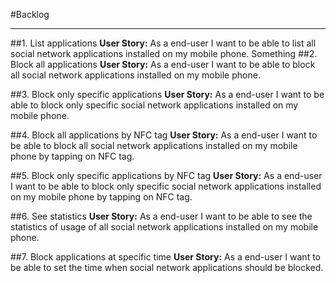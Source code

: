 #Backlog

---------

##1. List applications
**User Story:** 
As a end-user I want to be able to list all social network applications installed on my mobile phone.
Something
##2. Block all applications
**User Story:** 
As a end-user I want to be able to block all social network applications installed on my mobile phone.

##3. Block only specific applications
**User Story:** 
As a end-user I want to be able to block only specific social network applications installed on my mobile phone.

##4. Block all applications by NFC tag
**User Story:** 
As a end-user I want to be able to block all social network applications installed on my mobile phone by tapping on NFC tag.

##5. Block only specific applications by NFC tag
**User Story:** 
As a end-user I want to be able to block only specific social network applications installed on my mobile phone by tapping on NFC tag.

##6. See statistics
**User Story:** 
As a end-user I want to be able to see the statistics of usage of all social network applications installed on my mobile phone.

##7. Block applications at specific time
**User Story:** 
As a end-user I want to be able to set the time when social network applications should be blocked.
